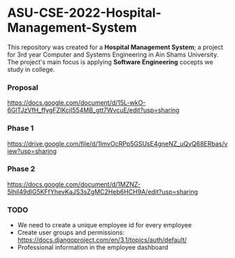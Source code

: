 # ASU-CSE-2022-Hospital-Management-System
This repository was created for a **Hospital Management System**; a project for 3rd year Computer and Systems Engineering in Ain Shams University.
The project's main focus is applying **Software Engineering** cocepts we study in college.
### Proposal
https://docs.google.com/document/d/15L-wkO-6GlTJzVfH_ffygFZIKcjI554MB_gtt7WvcuE/edit?usp=sharing
### Phase 1
https://drive.google.com/file/d/1lmvOcRPp5GSUsE4gneNZ_uQyQ68ERbas/view?usp=sharing
### Phase 2
https://docs.google.com/document/d/1MZNZ-5lhil49dlG5KFfYhevKaJS3sZgMC2Heb6HCH9A/edit?usp=sharing

### TODO
- We need to create a unique employee id for every employee
- Create user groups and permissions: https://docs.djangoproject.com/en/3.1/topics/auth/default/
- Professional information in the employee dashboard